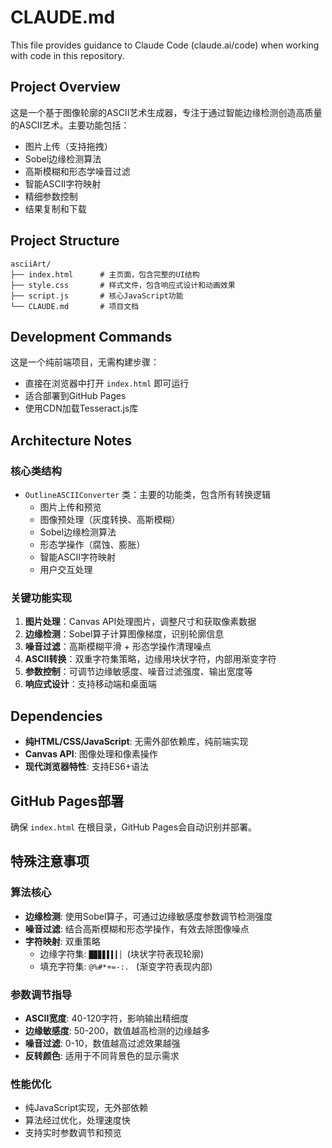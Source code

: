 # CLAUDE.md

This file provides guidance to Claude Code (claude.ai/code) when working with code in this repository.

## Project Overview

这是一个基于图像轮廓的ASCII艺术生成器，专注于通过智能边缘检测创造高质量的ASCII艺术。主要功能包括：
- 图片上传（支持拖拽）
- Sobel边缘检测算法
- 高斯模糊和形态学噪音过滤
- 智能ASCII字符映射
- 精细参数控制
- 结果复制和下载

## Project Structure

```
asciiArt/
├── index.html      # 主页面，包含完整的UI结构
├── style.css       # 样式文件，包含响应式设计和动画效果
├── script.js       # 核心JavaScript功能
└── CLAUDE.md       # 项目文档
```

## Development Commands

这是一个纯前端项目，无需构建步骤：
- 直接在浏览器中打开 `index.html` 即可运行
- 适合部署到GitHub Pages
- 使用CDN加载Tesseract.js库

## Architecture Notes

### 核心类结构
- `OutlineASCIIConverter` 类：主要的功能类，包含所有转换逻辑
  - 图片上传和预览
  - 图像预处理（灰度转换、高斯模糊）
  - Sobel边缘检测算法
  - 形态学操作（腐蚀、膨胀）
  - 智能ASCII字符映射
  - 用户交互处理

### 关键功能实现
1. **图片处理**：Canvas API处理图片，调整尺寸和获取像素数据
2. **边缘检测**：Sobel算子计算图像梯度，识别轮廓信息
3. **噪音过滤**：高斯模糊平滑 + 形态学操作清理噪点
4. **ASCII转换**：双重字符集策略，边缘用块状字符，内部用渐变字符
5. **参数控制**：可调节边缘敏感度、噪音过滤强度、输出宽度等
6. **响应式设计**：支持移动端和桌面端

## Dependencies

- **纯HTML/CSS/JavaScript**: 无需外部依赖库，纯前端实现
- **Canvas API**: 图像处理和像素操作
- **现代浏览器特性**: 支持ES6+语法

## GitHub Pages部署

确保 `index.html` 在根目录，GitHub Pages会自动识别并部署。

## 特殊注意事项

### 算法核心
- **边缘检测**: 使用Sobel算子，可通过边缘敏感度参数调节检测强度
- **噪音过滤**: 结合高斯模糊和形态学操作，有效去除图像噪点
- **字符映射**: 双重策略
  - 边缘字符集: `█▉▊▋▌▍▎▏` (块状字符表现轮廓)
  - 填充字符集: `@%#*+=-:. ` (渐变字符表现内部)

### 参数调节指导
- **ASCII宽度**: 40-120字符，影响输出精细度
- **边缘敏感度**: 50-200，数值越高检测的边缘越多
- **噪音过滤**: 0-10，数值越高过滤效果越强
- **反转颜色**: 适用于不同背景色的显示需求

### 性能优化
- 纯JavaScript实现，无外部依赖
- 算法经过优化，处理速度快
- 支持实时参数调节和预览